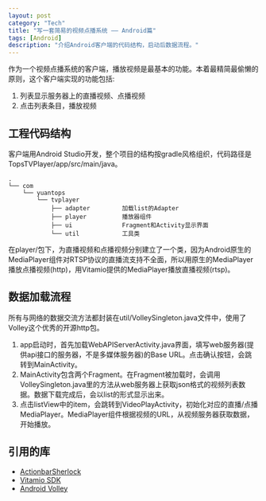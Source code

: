 ```yaml
---
layout: post    
category: "Tech"   
title: "写一套简易的视频点播系统 —— Android篇"      
tags: [Android]
description: "介绍Android客户端的代码结构，启动后数据流程。"
---
```


作为一个视频点播系统的客户端，播放视频是最基本的功能。本着最精简最偷懒的原则，这个客户端实现的功能包括:   

1.  列表显示服务器上的直播视频、点播视频   
2.  点击列表条目，播放视频   

## 工程代码结构<a id="sec-1-1" name="sec-1-1"></a>

客户端用Android Studio开发，整个项目的结构按gradle风格组织，代码路径是TopsTVPlayer/app/src/main/java。

    .
    └── com
        └── yuantops
            └── tvplayer      
                ├── adapter         加载list的Adapter
                ├── player          播放器组件
                ├── ui              Fragment和Activity显示界面
                └── util            工具类

在player/包下，为直播视频和点播视频分别建立了一个类，因为Android原生的MediaPlayer组件对RTSP协议的直播流支持不全面，所以用原生的MediaPlayer播放点播视频(http)，用Vitamio提供的MediaPlayer播放直播视频(rtsp)。

## 数据加载流程<a id="sec-1-2" name="sec-1-2"></a>

所有与网络的数据交流方法都封装在util/VolleySingleton.java文件中，使用了Volley这个优秀的开源http包。

1.  app启动时，首先加载WebAPIServerActivity.java界面，填写web服务器(提供api接口的服务器，不是多媒体服务器)的Base URL。点击确认按钮，会跳转到MainActivity。
2.  MainActivity包含两个Fragment。在Fragment被加载时，会调用VolleySingleton.java里的方法从web服务器上获取json格式的视频列表数据。数据下载完成后，会以list的形式显示出来。
3.  点击listView中的item，会跳转到VideoPlayActivity，初始化对应的直播/点播MediaPlayer。MediaPlayer组件根据视频的URL，从视频服务器获取数据，开始播放。

## 引用的库<a id="sec-1-3" name="sec-1-3"></a>

-   [ActionbarSherlock](http://actionbarsherlock.com/)
-   [Vitamio SDK](https://www.vitamio.org/en/)
-   [Android Volley](https://github.com/mcxiaoke/android-volley)
